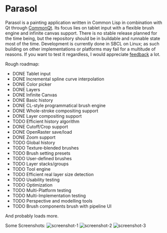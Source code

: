 Parasol
=======

Parasol is a painting application written in Common Lisp in combination with Qt through [CommonQt](http://common-lisp.net/project/commonqt/). Its focus lies on tablet input with a flexible brush engine and infinite canvas support. There is no stable release planned for the time being, but the repository should be in buildable and runnable state most of the time. Development is currently done in SBCL on Linux; as such building on other implementations or platforms may fail for a multitude of reasons. If you want to test it regardless, I would appreciate [feedback](https://github.com/Shinmera/parasol/issues) a lot.

Rough roadmap:

 * DONE Tablet input
 * DONE Incremental spline curve interpolation
 * DONE Color picker
 * DONE Layers
 * DONE Infinite Canvas
 * DONE Basic history
 * DONE CL-style programmatical brush engine
 * DONE Whole-stroke compositing support
 * DONE Layer compositing support
 * TODO Efficient history algorithm
 * DONE Cutoff/Crop support
 * DONE OpenRaster save/load
 * DONE Zoom support
 * TODO Global history
 * TODO Texture-blended brushes
 * TODO Brush setting presets
 * TODO User-defined brushes
 * TODO Layer stacks/groups
 * TODO Tool engine
 * TODO Efficient real layer size detection
 * TODO Usability testing
 * TODO Optimization
 * TODO Multi-Platform testing
 * TODO Multi-Implementation testing
 * TODO Perspective and modelling tools
 * TODO Brush components brush with pipeline UI
 
And probably loads more.

Some Screenshots:
![screenshot-1](http://33.media.tumblr.com/67f4819cc504af01d2b499fcb2c17a14/tumblr_n6x6vqNcWj1qgi4tso1_1280.png)
![screenshot-2](http://shinmera.tymoon.eu/public/screenshot-2014.06.13-21:10:30.png)
![screenshot-3](http://33.media.tumblr.com/4319b5308519895ff48f81985f0364a3/tumblr_n7yafz479W1qgi4tso1_1280.png)
